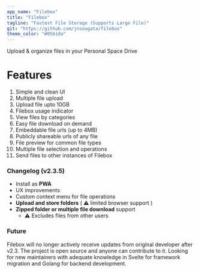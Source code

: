 ```yaml
---
app_name: "Filebox"
title: "Filebox"
tagline: "Fastest File Storage (Supports Large File)"
git: "https://github.com/jnsougata/filebox"
theme_color: "#0561da"
---
```


Upload & organize files in your Personal Space Drive

# Features
1. Simple and clean UI
2. Multiple file upload
3. Upload file upto 10GB
4. Filebox usage indicator
5. View files by categories
6. Easy file download on demand
7. Embeddable file urls (up to 4MB)
8. Publicly shareable urls of any file
9. File preview for common file types
10. Multiple file selection and operations
11. Send files to other instances of Filebox

### Changelog (v2.3.5)
- Install as **PWA**
- UX improvements
- Custom context menu for file operations
- **Upload and store folders** ( ⚠ limited browser support )
- **Zipped folder or multiple file download** support
  - ⚠ Excludes files from other users 
  
### Future 
Filebox will no longer actively receive updates from original developer after v2.3. The project is open source and anyone can contribute to it. Looking for new maintainers with adequate knowledge in Svelte for framework migration and Golang for backend development.